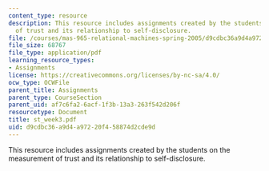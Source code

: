 ```yaml
---
content_type: resource
description: This resource includes assignments created by the students on the measurement
  of trust and its relationship to self-disclosure.
file: /courses/mas-965-relational-machines-spring-2005/d9cdbc36a9d4a97220f458874d2cde9d_st_week3.pdf
file_size: 68767
file_type: application/pdf
learning_resource_types:
- Assignments
license: https://creativecommons.org/licenses/by-nc-sa/4.0/
ocw_type: OCWFile
parent_title: Assignments
parent_type: CourseSection
parent_uid: af7c6fa2-6acf-1f3b-13a3-263f542d206f
resourcetype: Document
title: st_week3.pdf
uid: d9cdbc36-a9d4-a972-20f4-58874d2cde9d
---
```

This resource includes assignments created by the students on the measurement of trust and its relationship to self-disclosure.